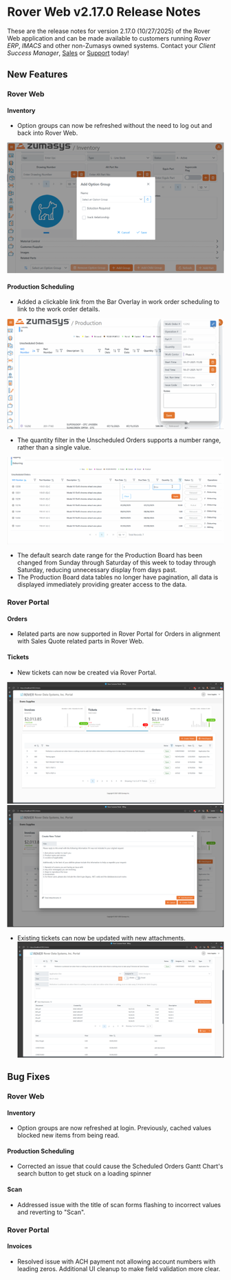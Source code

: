 # Rover Web v2.17.0 Release Notes

<badge text= "Version 2.17.0" vertical="middle" />

<PageHeader />

These are the release notes for version 2.17.0 (10/27/2025) of the Rover Web application and can be made available to customers running _Rover ERP_, _IMACS_ and other non-Zumasys owned systems. Contact your _Client Success Manager_, [Sales](mailto:sales@zumasys.com?subject=Rover%20Web%20v2.17.0) or [Support](mailto:help@zumasys.com?subject=Rover%20Web%20v2.17.0) today!

## New Features

### Rover Web

#### Inventory

  - Option groups can now be refreshed without the need to log out and back into Rover Web.

  ![Option Group refresh](./option-group-refresh.png)

#### Production Scheduling

 - Added a clickable link from the Bar Overlay in work order scheduling to link to the work order details.

 ![Prod Sched Overlay WO Link](./prod-sched-wo-link.gif)
 
  - The quantity filter in the Unscheduled Orders supports a number range, rather than a single value.

 ![Quantity Filter Range](./unscheduled-quantity-filter.gif)
 - The default search date range for the Production Board has been changed from Sunday through Saturday of this week to today through Saturday, reducing unnecessary display from days past.
 - The Production Board data tables no longer have pagination, all data is displayed immediately providing greater access to the data.

### Rover Portal

#### Orders

  - Related parts are now supported in Rover Portal for Orders in alignment with Sales Quote related parts in Rover Web.

#### Tickets

  - New tickets can now be created via Rover Portal. 

   ![New Ticket Button](./ticket-creation-button.png)
   ![New Ticket Dialog](./ticket-creation-dialog.png)

  - Existing tickets can now be updated with new attachments.
     ![New Ticket Dialong](./ticket-attachments.png)
     
## Bug Fixes

### Rover Web

#### Inventory

  - Option groups are now refreshed at login. Previously, cached values blocked new items from being read.

#### Production Scheduling

 - Corrected an issue that could cause the Scheduled Orders Gantt Chart's search button to get stuck on a loading spinner

#### Scan

  - Addressed issue with the title of scan forms flashing to incorrect values and reverting to "Scan".

### Rover Portal

#### Invoices

  - Resolved issue with ACH payment not allowing account numbers with leading zeros.  Additional UI cleanup to make field validation more clear.

<PageFooter />
